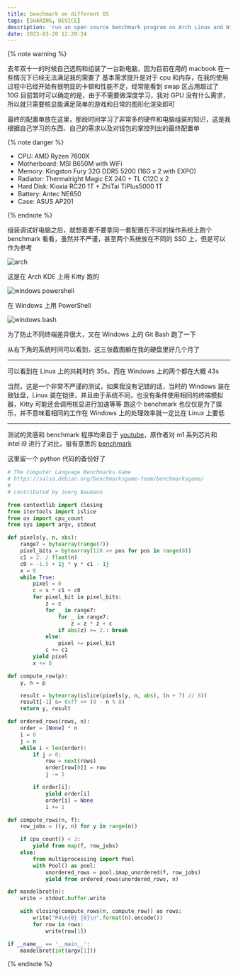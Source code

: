 ```yaml
---
title: benchmark on different OS
tags: [SHARING, DEVICE]
description: 'run an open source benchmark program on Arch Linux and Windows<br>with the same hardware device<br>just an uncritical comparison'
date: 2023-03-20 12:29:24
---
```


{% note warning %}

去年双十一的时候自己选购和组装了一台新电脑，因为目前在用的 macbook 在一些情况下已经无法满足我的需要了
基本需求提升是对于 cpu 和内存，在我的使用过程中已经开始有很明显的卡顿和性能不足，经常能看到 swap 区占用超过了 10G
目前暂时可以确定的是，由于不需要做深度学习，我对 GPU 没有什么需求，所以就只需要核显能满足简单的游戏和日常的图形化渲染即可

最终的配置单放在这里，那段时间学习了非常多的硬件和电脑组装的知识，这是我根据自己学习的东西、自己的需求以及对钱包的掌控列出的最终配置单

{% note danger %}

* CPU: AMD Ryzen 7600X
* Motherboard: MSI B650M with WiFi
* Memory: Kingston Fury 32G DDR5 5200 (16G x 2 with EXPO)
* Radiator: Thermalright Magic EX 240 + TL C12C x 2
* Hard Disk: Kioxia RC20 1T + ZhiTai TiPlus5000 1T
* Battery: Antec NE650
* Case: ASUS AP201

{% endnote %}

组装调试好电脑之后，就想着要不要拿同一套配置在不同的操作系统上跑个 benchmark 看看，虽然并不严谨，甚至两个系统放在不同的 SSD 上，但是可以作为参考

![arch](https://augists-upic.oss-cn-qingdao.aliyuncs.com/uPic/1B2F0D1B18CC9501774C2A38DCA423D3.png)

这是在 Arch KDE 上用 Kitty 跑的

![windows powershell](https://augists-upic.oss-cn-qingdao.aliyuncs.com/uPic/3A27AAAFD92CBCCECAA93316EBA5DE8F.png)

在 Windows 上用 PowerShell

![windows bash](https://augists-upic.oss-cn-qingdao.aliyuncs.com/uPic/FCF5DE2C3156432019587C8BCFE8CB4D.png)

为了防止不同终端差异很大，又在 Windows 上的 Git Bash 跑了一下

从右下角的系统时间可以看到，这三张截图躺在我的硬盘里好几个月了

---

可以看到在 Linux 上的共耗时约 35s，而在 Windows 上的两个都在大概 43s

当然，这是一个非常不严谨的测试，如果我没有记错的话，当时的 Windows 装在致钛盘，Linux 装在铠侠，并且由于系统不同，也没有条件使用相同的终端模拟器，Kitty 可能还会调用核显进行加速等等
跑这个 benchmark 也仅仅是为了娱乐，并不意味着相同的工作在 Windows 上的处理效率就一定比在 Linux 上要低

---

测试的灵感和 benchmark 程序均来自于 [youtube](https://www.youtube.com/watch?v=i_O8r1YQJVo&t=10s)，原作者对 m1 系列芯片和 intel i9 进行了对比，挺有意思的
[benchmark](https://benchmarksgame-team.pages.debian.net/benchmarksgame/program/mandelbrot-python3-7.html)

这里留一个 python 代码的备份好了

```python
# The Computer Language Benchmarks Game
# https://salsa.debian.org/benchmarksgame-team/benchmarksgame/
#
# contributed by Joerg Baumann

from contextlib import closing
from itertools import islice
from os import cpu_count
from sys import argv, stdout

def pixels(y, n, abs):
    range7 = bytearray(range(7))
    pixel_bits = bytearray(128 >> pos for pos in range(8))
    c1 = 2. / float(n)
    c0 = -1.5 + 1j * y * c1 - 1j
    x = 0
    while True:
        pixel = 0
        c = x * c1 + c0
        for pixel_bit in pixel_bits:
            z = c
            for _ in range7:
                for _ in range7:
                    z = z * z + c
                if abs(z) >= 2.: break
            else:
                pixel += pixel_bit
            c += c1
        yield pixel
        x += 8

def compute_row(p):
    y, n = p

    result = bytearray(islice(pixels(y, n, abs), (n + 7) // 8))
    result[-1] &= 0xff << (8 - n % 8)
    return y, result

def ordered_rows(rows, n):
    order = [None] * n
    i = 0
    j = n
    while i < len(order):
        if j > 0:
            row = next(rows)
            order[row[0]] = row
            j -= 1

        if order[i]:
            yield order[i]
            order[i] = None
            i += 1

def compute_rows(n, f):
    row_jobs = ((y, n) for y in range(n))

    if cpu_count() < 2:
        yield from map(f, row_jobs)
    else:
        from multiprocessing import Pool
        with Pool() as pool:
            unordered_rows = pool.imap_unordered(f, row_jobs)
            yield from ordered_rows(unordered_rows, n)

def mandelbrot(n):
    write = stdout.buffer.write

    with closing(compute_rows(n, compute_row)) as rows:
        write("P4\n{0} {0}\n".format(n).encode())
        for row in rows:
            write(row[1])

if __name__ == '__main__':
    mandelbrot(int(argv[1]))
```

{% endnote %}
